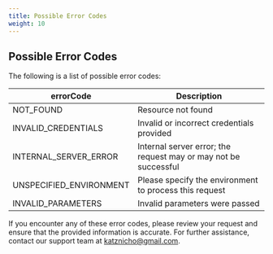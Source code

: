 ```yaml
---
title: Possible Error Codes
weight: 10
---
```


## Possible Error Codes

The following is a list of possible error codes:

| errorCode               | Description                                                     |
| ----------------------- | --------------------------------------------------------------- |
| NOT_FOUND               | Resource not found                                              |
| INVALID_CREDENTIALS     | Invalid or incorrect credentials provided                       |
| INTERNAL_SERVER_ERROR   | Internal server error; the request may or may not be successful |
| UNSPECIFIED_ENVIRONMENT | Please specify the environment to process this request          |
| INVALID_PARAMETERS      | Invalid parameters were passed                                  |

If you encounter any of these error codes, please review your request and ensure that the provided information is accurate. For further assistance, contact our support team at [katznicho@gmail.com](mailto:katznicho@gmail.com).
